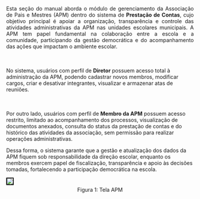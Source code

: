 <p align="justify">
Esta seção do manual aborda o módulo de gerenciamento da Associação de Pais e Mestres (APM) dentro do sistema de <strong>Prestação de Contas</strong>, cujo objetivo principal é apoiar a organização, transparência e controle das atividades administrativas da APM nas unidades escolares municipais. A APM tem papel fundamental na colaboração entre a escola e a comunidade, participando da gestão democrática e do acompanhamento das ações que impactam o ambiente escolar.

<br><br>
No sistema, usuários com perfil de <strong>Diretor</strong> possuem acesso total à administração da APM, podendo cadastrar novos membros, modificar cargos, criar e desativar integrantes, visualizar e armazenar atas de reuniões.

<br><br>
Por outro lado, usuários com perfil de <strong>Membro da APM</strong> possuem acesso restrito, limitado ao acompanhamento dos processos, visualização de documentos anexados, consulta do status da prestação de contas e do histórico das atividades da associação, sem permissão para realizar operações administrativas.

Dessa forma, o sistema garante que a gestão e atualização dos dados da APM fiquem sob responsabilidade da direção escolar, enquanto os membros exercem papel de fiscalização, transparência e apoio às decisões tomadas, fortalecendo a participação democrática na escola.
</p>

<figure style="margin: 0.5em 0;">
    <img src="/img/pc/apm/geral/TelaAPM.png" style="border: 2px solid black;">
    <figcaption style="margin-top: 0.3em; text-align: center;">Figura 1: Tela APM
    </figcaption>
</figure>